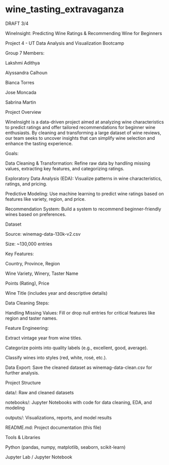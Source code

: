 # wine_tasting_extravaganza

DRAFT 3/4

WineInsight: Predicting Wine Ratings & Recommending Wine for Beginners

Project 4 - UT Data Analysis and Visualization Bootcamp

Group 7 Members:

Lakshmi Adithya

Alyssandra Calhoun

Bianca Torres

Jose Moncada

Sabrina Martin

Project Overview

WineInsight is a data-driven project aimed at analyzing wine characteristics to predict ratings and offer tailored recommendations for beginner wine enthusiasts. By cleaning and transforming a large dataset of wine reviews, our team seeks to uncover insights that can simplify wine selection and enhance the tasting experience.

Goals:

Data Cleaning & Transformation: Refine raw data by handling missing values, extracting key features, and categorizing ratings.

Exploratory Data Analysis (EDA): Visualize patterns in wine characteristics, ratings, and pricing.

Predictive Modeling: Use machine learning to predict wine ratings based on features like variety, region, and price.

Recommendation System: Build a system to recommend beginner-friendly wines based on preferences.

Dataset

Source: winemag-data-130k-v2.csv

Size: ~130,000 entries

Key Features:

Country, Province, Region

Wine Variety, Winery, Taster Name

Points (Rating), Price

Wine Title (includes year and descriptive details)

Data Cleaning Steps:

Handling Missing Values: Fill or drop null entries for critical features like region and taster names.

Feature Engineering:

Extract vintage year from wine titles.

Categorize points into quality labels (e.g., excellent, good, average).

Classify wines into styles (red, white, rosé, etc.).

Data Export: Save the cleaned dataset as winemag-data-clean.csv for further analysis.

Project Structure

data/: Raw and cleaned datasets

notebooks/: Jupyter Notebooks with code for data cleaning, EDA, and modeling

outputs/: Visualizations, reports, and model results

README.md: Project documentation (this file)

Tools & Libraries

Python (pandas, numpy, matplotlib, seaborn, scikit-learn)

Jupyter Lab / Jupyter Notebook


